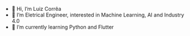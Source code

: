 - 👋 Hi, I’m Luiz Corrêa
- 👀 I’m Eletrical Engineer, interested in Machine Learning, AI and Industry 4.0
- 🌱 I’m currently learning Python and Flutter

<!---
CorreaLu1z/CorreaLu1z is a ✨ special ✨ repository because its `README.md` (this file) appears on your GitHub profile.
You can click the Preview link to take a look at your changes.
--->
